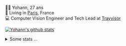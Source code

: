 <p>
  👨🏻 <bold>Yohann</bold>, 27 ans<br/>
  💼 Living in <a href="https://www.google.com/maps?q=paris">Paris</a>, France<br/>
  💻 Computer Vision Engineer and Tech Lead at <a href="https://trayvisor.com/">Trayvisor</a><br/>
</p>

<a href="https://github.com/anuraghazra/github-readme-stats"><img align="center" src="https://github-readme-stats-go94hl40s-yohann84l.vercel.app//api?username=yohann84L&show_icons=true&include_all_commits=true" alt="Yohann's github stats" /> </a>


<details>
  <summary>Some stats ...</summary><br/>
  

<!--START_SECTION:waka-->
![Code Time](http://img.shields.io/badge/Code%20Time-429%20hrs%2017%20mins-blue)

![Profile Views](http://img.shields.io/badge/Profile%20Views-0-blue)

**🐱 My GitHub Data** 

> 📦 440.6 kB Used in GitHub's Storage 
 > 
> 🏆 178 Contributions in the Year 2023
 > 
> 🚫 Not Opted to Hire
 > 
> 📜 24 Public Repositories 
 > 
> 🔑 21 Private Repositories 
 > 
**I'm an Early 🐤** 

```text
🌞 Morning                873 commits         ████████░░░░░░░░░░░░░░░░░   32.76 % 
🌆 Daytime                1544 commits        ██████████████░░░░░░░░░░░   57.94 % 
🌃 Evening                242 commits         ██░░░░░░░░░░░░░░░░░░░░░░░   09.08 % 
🌙 Night                  6 commits           ░░░░░░░░░░░░░░░░░░░░░░░░░   00.23 % 
```
📅 **I'm Most Productive on Thursday** 

```text
Monday                   468 commits         ████░░░░░░░░░░░░░░░░░░░░░   17.56 % 
Tuesday                  488 commits         █████░░░░░░░░░░░░░░░░░░░░   18.31 % 
Wednesday                591 commits         ██████░░░░░░░░░░░░░░░░░░░   22.18 % 
Thursday                 663 commits         ██████░░░░░░░░░░░░░░░░░░░   24.88 % 
Friday                   438 commits         ████░░░░░░░░░░░░░░░░░░░░░   16.44 % 
Saturday                 5 commits           ░░░░░░░░░░░░░░░░░░░░░░░░░   00.19 % 
Sunday                   12 commits          ░░░░░░░░░░░░░░░░░░░░░░░░░   00.45 % 
```


📊 **This Week I Spent My Time On** 

```text
🕑︎ Time Zone: Europe/Paris

💬 Programming Languages: 
Python                   14 hrs 5 mins       ██████████████████░░░░░░░   70.78 % 
Jupyter                  3 hrs 30 mins       ████░░░░░░░░░░░░░░░░░░░░░   17.64 % 
Docker                   58 mins             █░░░░░░░░░░░░░░░░░░░░░░░░   04.91 % 
SQL                      26 mins             █░░░░░░░░░░░░░░░░░░░░░░░░   02.20 % 
JSON                     14 mins             ░░░░░░░░░░░░░░░░░░░░░░░░░   01.18 % 

🔥 Editors: 
PyCharm                  19 hrs 34 mins      █████████████████████████   98.28 % 
VS Code                  20 mins             ░░░░░░░░░░░░░░░░░░░░░░░░░   01.72 % 

💻 Operating System: 
Mac                      19 hrs 54 mins      █████████████████████████   100.00 % 
```

**I Mostly Code in Python** 

```text
Python                   18 repos            ██████████████░░░░░░░░░░░   54.55 % 
Java                     6 repos             █████░░░░░░░░░░░░░░░░░░░░   18.18 % 
Jupyter Notebook         2 repos             ██░░░░░░░░░░░░░░░░░░░░░░░   06.06 % 
JavaScript               2 repos             ██░░░░░░░░░░░░░░░░░░░░░░░   06.06 % 
Shell                    1 repo              █░░░░░░░░░░░░░░░░░░░░░░░░   03.03 % 
```




 Last Updated on 25/02/2023 01:44:23 UTC
<!--END_SECTION:waka-->
